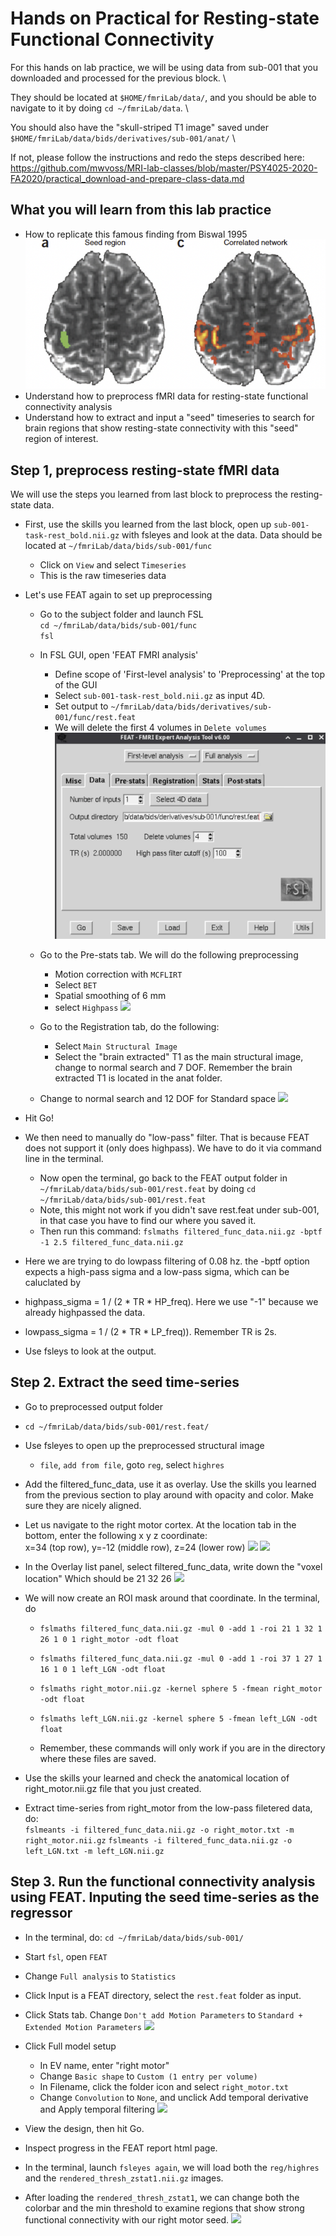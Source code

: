# Hands on Practical for Resting-state Functional Connectivity

For this hands on lab practice, we will be using data from sub-001 that you downloaded and processed for the previous block. \

They should be located at `$HOME/fmriLab/data/`, and you should be able to navigate to it by doing `cd ~/fmriLab/data`.   \

You should also have the "skull-striped T1 image" saved under `$HOME/fmriLab/data/bids/derivatives/sub-001/anat/` \

If not, please follow the instructions and redo the steps described here: https://github.com/mwvoss/MRI-lab-classes/blob/master/PSY4025-2020-FA2020/practical_download-and-prepare-class-data.md


## What you will learn from this lab practice
- How to replicate this famous finding from Biswal 1995 \
![Biswal](images/practical-rsfc_biswal-map.png)
- Understand how to preprocess fMRI data for resting-state functional connectivity analysis
- Understand how to extract and input a "seed" timeseries to search for brain regions that show resting-state connectivity with this "seed" region of interest.


## Step 1, preprocess resting-state fMRI data
We will use the steps you learned from last block to preprocess the resting-state data.

- First, use the skills you learned from the last block, open up `sub-001-task-rest_bold.nii.gz` with fsleyes and look at the data. Data should be located at `~/fmriLab/data/bids/sub-001/func`
    - Click on `View` and select `Timeseries`
    - This is the raw timeseries data 

- Let's use FEAT again to set up preprocessing
    - Go to the subject folder and launch FSL\
        `cd ~/fmriLab/data/bids/sub-001/func`\
        `fsl`
    - In FSL GUI, open 'FEAT FMRI analysis'
        - Define scope of 'First-level analysis' to 'Preprocessing' at the top of the GUI
        - Select `sub-001-task-rest_bold.nii.gz` as input 4D. 
        - Set output to `~/fmriLab/data/bids/derivatives/sub-001/func/rest.feat`
        - We will delete the first 4 volumes in `Delete volumes`
    ![](images/practical-rsfc_tab-data.png)

    - Go to the Pre-stats tab. We will do the following preprocessing
        - Motion correction with `MCFLIRT`
        - Select `BET`
        - Spatial smoothing of 6 mm
        - select `Highpass`
    ![](Data/feat2.png)

    - Go to the Registration tab, do the following:
        - Select `Main Structural Image`
        - Select the "brain extracted" T1 as the main structural image, change to normal search and 7 DOF. Remember the brain extracted T1 is located in the anat folder.
    - Change to normal search and 12 DOF for Standard space
    ![](Data/feat3.png)

- Hit Go!

- We then need to manually do "low-pass" filter. That is because FEAT does not support it (only does highpass). We have to do it via command line in the terminal.
  - Now open the terminal, go back to the FEAT output folder in `~/fmriLab/data/bids/sub-001/rest.feat`
by doing
`cd ~/fmriLab/data/bids/sub-001/rest.feat`
  - Note, this might not work if you didn't save rest.feat under sub-001, in that case you have to find our where you saved it.
  - Then run this command:
`fslmaths filtered_func_data.nii.gz -bptf -1 2.5 filtered_func_data.nii.gz`
- Here we are trying to do lowpass filtering of 0.08 hz. the -bptf option expects a high-pass sigma and a low-pass sigma, which can be caluclated by
 - highpass_sigma = 1 / (2 * TR * HP_freq). Here we use "-1" because we already highpassed the data.
 - lowpass_sigma = 1 / (2 * TR * LP_freq)). Remember TR is 2s.
- Use fsleys to look at the output.


## Step 2. Extract the seed time-series
- Go to preprocessed output folder
 - `cd ~/fmriLab/data/bids/sub-001/rest.feat/`
- Use fsleyes to open up the preprocessed structural image
  - `file`, `add from file`, goto `reg`, select `highres`
- Add the filtered_func_data, use it as overlay. Use the skills you learned from the previous section to play around with opacity and color. Make sure they are nicely aligned.
- Let us navigate to the right motor cortex. At the location tab in the bottom, enter the following x y z coordinate: \
x=34 (top row), y=-12 (middle row), z=24 (lower row)
![](Data/fsleye1.png)
![](Data/fsleye2.png)
- In the Overlay list panel, select filtered_func_data, write down the "voxel location" Which should be  21 32 26
![](Data/fsleye3.png)
- We will now create an ROI mask around that coordinate. In the terminal, do
  - `fslmaths filtered_func_data.nii.gz -mul 0 -add 1 -roi 21 1 32 1 26 1 0 1 right_motor -odt float`
  - `fslmaths filtered_func_data.nii.gz -mul 0 -add 1 -roi 37 1 27 1 16 1 0 1 left_LGN -odt float`

  - `fslmaths right_motor.nii.gz -kernel sphere 5 -fmean right_motor -odt float`
  - `fslmaths left_LGN.nii.gz -kernel sphere 5 -fmean left_LGN -odt float`
  - Remember, these commands will only work if you are in the directory where these files are saved.
- Use the skills your learned and check the anatomical location of right_motor.nii.gz file that you just created.

- Extract time-series from right_motor from the low-pass filetered data, do: \
`fslmeants -i filtered_func_data.nii.gz -o right_motor.txt -m right_motor.nii.gz`
`fslmeants -i filtered_func_data.nii.gz -o left_LGN.txt -m left_LGN.nii.gz`

## Step 3. Run the functional connectivity analysis using FEAT. Inputing the seed time-series as the regressor

- In the terminal, do: `cd ~/fmriLab/data/bids/sub-001/`
- Start `fsl`, open `FEAT`
- Change `Full analysis` to `Statistics`
- Click Input is a FEAT directory, select the `rest.feat` folder as input.
- Click Stats tab. Change `Don't add Motion Parameters` to `Standard + Extended Motion Parameters`
![](Data/feat4.png)

- Click Full model setup
  - In EV name, enter "right motor"
  - Change `Basic shape` to `Custom (1 entry per volume)`
  - In Filename, click the folder icon and select `right_motor.txt`
  - Change `Convolution` to `None`, and unclick Add temporal derivative and Apply temporal filtering
![](Data/feat5.png)
- View the design, then hit Go.
- Inspect progress in the FEAT report html page.
- In the terminal, launch `fsleyes again`, we will load both the `reg/highres` and the `rendered_thresh_zstat1.nii.gz` images.
- After loading the `rendered_thresh_zstat1`, we can change both the colorbar and the min threshold to examine regions that show strong functional connectivity with our right motor seed.
![](Data/fsleye4.png)